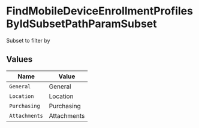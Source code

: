 # FindMobileDeviceEnrollmentProfilesByIdSubsetPathParamSubset

Subset to filter by


## Values

| Name          | Value         |
| ------------- | ------------- |
| `General`     | General       |
| `Location`    | Location      |
| `Purchasing`  | Purchasing    |
| `Attachments` | Attachments   |